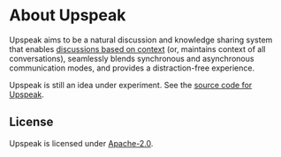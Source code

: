 # About Upspeak

Upspeak aims to be a natural discussion and knowledge sharing system that enables [discussions based on context](context) (or, maintains context of all conversations), seamlessly blends synchronous and asynchronous communication modes, and provides a distraction-free experience.

Upspeak is still an idea under experiment. See the [source code for Upspeak](https://github.com/upspeak/upspeak).


## License

Upspeak is licensed under [Apache-2.0](https://www.apache.org/licenses/LICENSE-2.0).